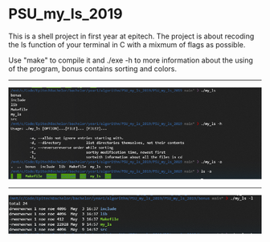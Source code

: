 # PSU_my_ls_2019
This is a shell project in first year at epitech. The project is about recoding the ls function of your terminal in C with a mixmum of flags as possible.

Use "make" to compile it and ./exe -h to more information about the using of the program, bonus contains sorting and colors.

__________________________________________________

![Alt text](screen1.png?raw=true "Optional Title")

__________________________________________________


![Alt text](screen2.png?raw=true "Optional Title")
